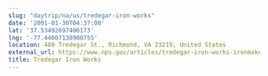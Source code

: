 ```yaml
---
slug: "daytrip/na/us/tredegar-iron-works"
date: '2001-01-30T04:37:00'
lat: '37.53492697406173'
lng: '-77.44607138900755'
location: 480 Tredegar St., Richmond, VA 23219, United States
external_url: https://www.nps.gov/articles/tredegar-iron-works-ironmaker-to-the-confederacy.htm
title: Tredegar Iron Works
---
```



